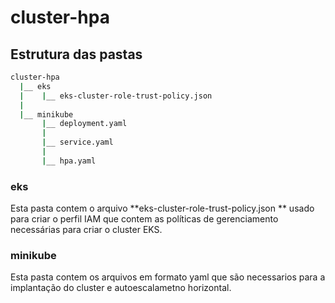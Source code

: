 # cluster-hpa

## Estrutura das pastas

```bash
cluster-hpa
  |__ eks
  |    |__ eks-cluster-role-trust-policy.json
  |
  |__ minikube
       |__ deployment.yaml
       |
       |__ service.yaml
       |
       |__ hpa.yaml
```

### eks
Esta pasta contem o arquivo **eks-cluster-role-trust-policy.json ** usado para criar o perfil IAM que contem as políticas de gerenciamento necessárias para criar o cluster EKS.

### minikube
Esta pasta contem os arquivos em formato yaml que são necessarios para a implantação do cluster e autoescalametno horizontal.